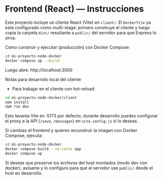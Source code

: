 # Frontend (React) — Instrucciones

Este proyecto incluye un cliente React (Vite) en `client/`. El `Dockerfile` ya está configurado como multi-stage: primero construye el cliente y luego copia la carpeta `dist/` resultante a `public/` del servidor para que Express lo sirva.

Cómo construir y ejecutar (producción) con Docker Compose:

```bash
cd mi-proyecto-node-docker
docker compose up --build
```

Luego abre: http://localhost:3000

Notas para desarrollo local del cliente:
- Para trabajar en el cliente con hot-reload:

```bash
cd mi-proyecto-node-docker/client
npm install
npm run dev
```

Esto levanta Vite en :5173 por defecto; durante desarrollo puedes configurar el proxy a la API (`/save`, `/messages`) en `vite.config.js` si lo deseas.

Si cambias el frontend y quieres reconstruir la imagen con Docker Compose, ejecuta:

```bash
cd mi-proyecto-node-docker
docker compose build --no-cache app
docker compose up
```

Si deseas que preserve los archivos del host montados (modo dev con docker), avísame y lo configuro para que el servidor use `public/` desde el host en desarrollo.
